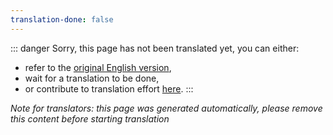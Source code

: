 ```yaml
---
translation-done: false
---
```

::: danger
Sorry, this page has not been translated yet, you can either:
- refer to the [original English version](<..\..\de\hi new original here.md>),
- wait for a translation to be done,
- or contribute to translation effort [here](https://github.com/bsmg/wiki).
:::

_Note for translators: this page was generated automatically, please remove this content before starting translation_

